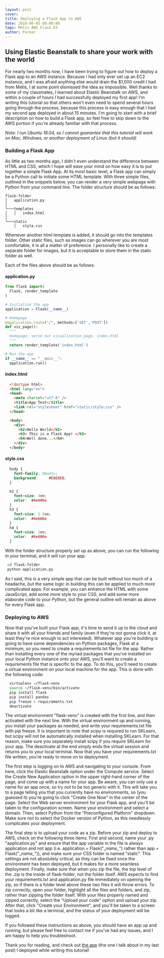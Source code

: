 ```yaml
---
layout: post
cover:
title: Deploying a Flask App to AWS
date: 2018-06-05 08:00:00
tags: Metis AWS Flask D3
author: Parker
---
```

## Using Elastic Beanstalk to share your work with the world<br>

For nearly two months now, I have been trying to figure out how to deploy a Flask app to an AWS instance. Because I had only ever set up an EC2 instance, and I was afraid anything else would drain the $1,000 credit I had from Metis, I at some point dismissed the idea as impossible. Well thanks to some of my classmates, I learned about Elastic Beanstalk on AWS, and within a couple of hours I had successfully deployed my first app! I'm writing this tutorial so that others won't even need to spend several hours going through the process, because this process is easy enough that I had my second app deployed in about 15 minutes. I'm going to start with a brief description on how to build a Flask app, so feel free to skip down to the AWS portion if you're already familiar with that process.

*Note: I run Ubuntu 16.04, so I cannot guarantee that this tutorial will work on Mac, Windows, or another deployment of Linux (but it should)*

### Building a Flask App

As little as two months ago, I didn't even understand the difference between HTML and CSS, which I hope will ease your mind on how easy it is to put together a simple Flask App. At its most basic level, a Flask app can simply be a Python call to initiate some HTML template. With three simple files, outlined in the snippets below, you can render a very simple webpage with Python from your command line. The folder structure should be as follows:

```
flask-folder
│   application.py
│
└───templates
│   │   index.html
│   
└───static
    │   style.css
```

Whenever another html template is added, it should go into the templates folder. Other static files, such as images can go wherever you are most comfortable, it is all a matter of preference. I personally like to create a separate folder for images, but it is acceptable to store them in the static folder as well.

Each of the files above should be as follows:

#### application.py
``` python
from flask import(
  Flask, render_template
)

# Initialize the app
application = Flask(__name__)

# Homepage
@application.route("/", methods=['GET','POST'])
def viz_page():
  """
  Homepage: serve our visualization page, index.html
  """
  return render_template('index.html')

# Run the app
if __name__ == "__main__":
  application.run()

```

#### index.html
``` html
  <!doctype html>
  <html lang="en">
  <head>
    <meta charset="utf-8" />
    <title>App Test</title>
    <link rel="stylesheet" href="static/style.css" />
  </head>

  <body>
    <div>
      <h2>Hello World</h2>
      <h3> This is a Flask App! </h3>
      <h4>Well done...</h4>
    </div>
  </body>
```

#### style.css
``` css
  body {
    font-family: Ubuntu;
    background: 	#E8E8E8;
  }

  h2 {
    font-size: 4em;
    color: 	#4e606e
  }
  h3 {
    font-size: 1.5em;
    color: 	#4e606e
  }
  h4 {
    font-size: 1em;
    color: 	#4e606e
  }
```

With the folder structure properly set up as above, you can run the following in your terminal, and it will run your app.

``` bash
 cd flask-folder
 python application.py
```

As I said, this is a very simple app that can be built without too much of a headache, but the same logic in building this can be applied to much more complicated apps. For example, you can enhance the HTML with some JavaScript, add some more style to your CSS, and add some more elaborate code to your Python, but the general outline will remain as above for every Flask app.

### Deploying to AWS

Now that you've built your Flask app, it's time to send it up to the cloud and share it with all your friends and family (even if they're not gonna click it, at least they're nice enough to act interested). Whatever app you're building is going to have some dependencies on Python packages, Flask at a minimum, so you need to create a requirements.txt file for the app. Rather than installing every one of the myriad packages that you've installed on your local Python instance onto your AWS, you'll want to create a requirements file that is specific to the app. To do this, you'll need to create a virtual environment on your local machine for the app. This is done with the following code:

``` bash
  virtualenv ~/flask-venv
  source ~/flask-venv/bin/activate
  pip install flask
  pip install pandas
  pip freeze > requirements.txt
  deactivate
```

The virtual environment "flask-venv" is created with the first line, and then activated with the next line. With the virtual environment up and running, you install your packages as needed, and write your requirements.txt file with pip freeze. It is important to note that scipy is required to run SKLearn, but scipy will not be automatically installed when installing SKLearn. For that reason, make sure you separately install scipy if you require SKLearn for your app. The deactivate at the end simply ends the virtual session and returns you to your local terminal. Now that you have your requirements.txt file written, you're ready to move on to deployment.

The first step is logging on to AWS and navigating to your console. From here, click the Elastic Beanstalk option under the Compute service. Select the Create New Application option in the upper right-hand corner of the page, and come up with a name for your app. Be aware, you can only use a name for an app once, so try not to be too generic with it. This will take you to a page telling you that you currently have no environments, so (you guessed it) you're going to click "Create One Now" in the center of the page. Select the Web server environment for your Flask app, and you'll be taken to the configuration screen. Name your environment and select a domain. Then, select Python from the "Preconfigured Platform" dropdown. Make sure not to select the Docker version of Python, as this needlessly complicates your deployment.

The final step is to upload your code as a zip. Before your zip and deploy to AWS, check on the following three items. First and second, name your .py "application.py" and ensure that the app variable in the file is always application and not app (i.e. application = Flask("\__name\__") rather than app = Flask("\__name\__")), and make sure your CSS folder is named "static". This settings are not absolutely critical, as they can be fixed once the environment has been deployed, but it makes for a more seamless deployment. Finally, make sure that when you zip the file, the top level of the .zip is the inside of flask-folder, not the folder itself. AWS expects to find your requirements.txt and application.py file immediately on opening the zip, so if there is a folder level above these two files it will throw errors. To zip correctly, open your folder, highlight all the files and folders, and zip, rather than zipping the folder itself. With your files properly named and zipped correctly, select the "Upload your code" option and upload your zip. After that, click "Create your Environment", and you'll be taken to a screen that looks a bit like a terminal, and the status of your deployment will be logged.

If you followed these instructions as above, you should have an app up and running, but please feel free to contact me if you've had any issues, and I am happy to help you troubleshoot.

Thank you for reading, and check out [the app](http://startupsv3-env.pft3wgfwbq.us-east-2.elasticbeanstalk.com/) (the one I talk about in my last post) I deployed while writing this tutorial!

